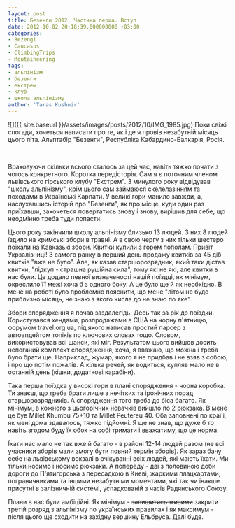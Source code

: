 ```yaml
---
layout: post
title: Безенги 2012. Частина перша. Вступ
date: 2012-10-02 20:18:39.000000000 +03:00
categories:
- Bezengi
- Caucasus
- ClimbingTrips
- Moutaineering
tags:
- альпінізм
- безенги
- екстрем
- клуб
- школа альпінізму
author: 'Taras Kushnir'
---
```


![]({{ site.baseurl }}/assets/images/posts/2012/10/IMG_1985.jpg)
Поки свіжі спогади, хочеться написати про те, як і де я провів незабутній місяць цього літа. Альптабір "Безенги", Республіка Кабардино-Балкарія, Росія.

&nbsp;

<!--more-->

Враховуючи скільки всього сталось за цей час, навіть тяжко почати з чогось конкретного. Коротка передісторія. Сам я є поточним членом львівського гірського клубу "Екстрем". З минулого року відвідував "школу альпінізму", крім цього сам займаюся скелелазінням та походами в Українські Карпати. У великі гори манило завжди, а, наслухавшись історій про "Безенги", як про місце, куди один раз приїхавши, захочеться повертатись знову і знову, вирішив для себе, що неодмінно треба туди попасти.

Цього року закінчили школу альпінізму близько 13 людей. З них 8 людей їздило на кримські збори в травні. А в свою чергу з них тільки шестеро поїхали на Кавказькі збори. Квитки купили з горем пополам. Привіт Укрзалізниці! З самого ранку в перший день продажу квитків за 45 діб квитків "вже не було". Але, як казав старшорозрядник, який таки дістав квитки, "підкуп - страшна рушійна сила", тому які не які, але квитки в нас були. Це додало певної визначеності нашій поїздці, як мінімум, окреслило її межі хоча б з одного боку. А це було ще й як необхідно. В мене на роботі було проблемно пояснити, що мене "літом не буде приблизно місяць, не знаю з якого числа до не знаю по яке".

Збори спорядження я почав заздалегідь. Десь так за рік до поїздки. Користувався хендами, розпродажами в США на чорну п'ятницю, форумом travel.org.ua, під якого написав простий парсер з автоапдейтом топіків по ключових словах тощо. Словом, використовував всі шанси, які міг. Результатом цього вийшов досить непоганий комплект спорядження, хоча, я вважаю, що можна і треба було брати ще. Наприклад, жумар, якого я не придбав і не взяв з собою, і про що потім пожалів. А кілька речей, як водиться, купляв мало не в останній день (кішки, додаткові карабіни).

Така перша поїздка у високі гори в плані спорядження - чорна коробка. Ти знаєш, що треба брати лише з нечітких та іронічних порад старшорозрядників. А спорядження того треба до біса багато. Як мінімум, в кожного з цьогорічних новачків вийшло по 2 рюкзака. В мене це був Millet Khumbu 75+10 та Millet Peutereu 40. Оба заповнені по краї і, як мені дома здавалось, тяжко підйомні. Я ще не знав, що дуже б то навіть згодом буду їх обох на собі тримати і вважатиму, що це норма.

Їхати нас мало не так вже й багато - в районі 12-14 людей разом (не всі учасники зборів мали змогу бути повний термін зборів). Як зараз бачу себе на львівському вокзалі в очікуванні всіх людей, які мають їхати. Ми тільки носимо і носимо рюкзаки. А попереду - дві з половиною доби дороги до П'ятигорська з пересадкою в Києві, жаркими плацкартами, пограничниками та іншими незабутніми моментами, які так чи інакше присутні в залізничній системі, успадкованій з часів Радянського Союзу.

Плани в нас були амбіційні. Як мінімум - <del>залишитись живими</del> закрити третій розряд з альпінізму по українських правилах і як максимум - після цього ще сходити на західну вершину Ельбруса. Далі буде.

